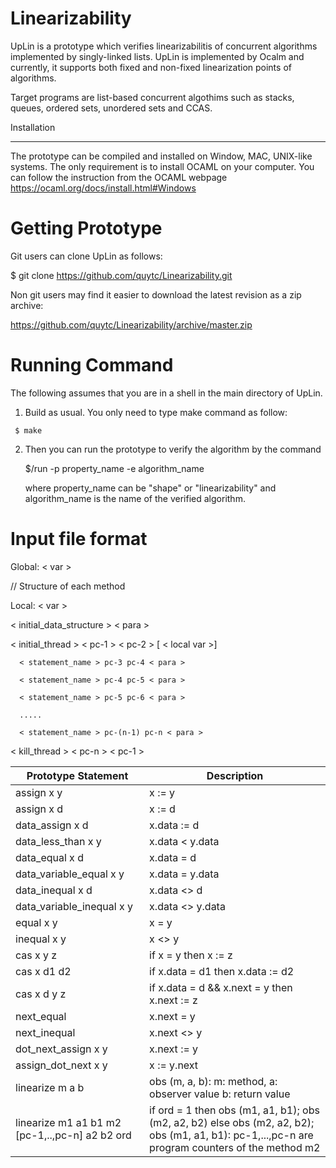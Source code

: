 # Linearizability

UpLin is a prototype which verifies linearizabilitis of concurrent algorithms implemented by singly-linked lists. 
UpLin is implemented by Ocalm and currently, it supports both fixed and non-fixed linearization points of algorithms. 

Target programs are list-based concurrent algothims such as stacks, queues, ordered sets, unordered sets and CCAS.

Installation
************

The prototype can be compiled and installed on Window, MAC, UNIX-like systems. The only requirement is to install OCAML on your 
computer.  You can follow the instruction from the OCAML webpage https://ocaml.org/docs/install.html#Windows  

Getting Prototype
===============

   Git users can clone UpLin as follows:

   $ git clone https://github.com/quytc/Linearizability.git

   Non git users may find it easier to download the latest revision as
   a zip archive:

   https://github.com/quytc/Linearizability/archive/master.zip

Running Command
==================

   The following assumes that you are in a shell in the main directory
   of UpLin.

   1. Build as usual. You only need to type make command as follow:
      
     $ make

   2. Then you can run the prototype to verify the algorithm by the command 
   
      $/run -p property_name -e algorithm_name

      where property_name can be "shape" or "linearizability" and algorithm_name is the name of the verified algorithm.

Input file format
==================   
  Global: < var >
                
// Structure of each method

Local:   < var >

 < initial_data_structure > < para > 

 < initial_thread > < pc-1 > < pc-2 >  [ < local var >]

      < statement_name > pc-3 pc-4 < para >
  
      < statement_name > pc-4 pc-5 < para >
  
      < statement_name > pc-5 pc-6 < para >
  
      .....
  
      < statement_name > pc-(n-1) pc-n < para >

 < kill_thread > < pc-n > < pc-1 >

| Prototype Statement                             | 	      Description		    |
|--------------------------|--------------------------------|
| assign x y               |          x := y          	    |
| assign x d               |          x := d          	    |
| data_assign x d          |         x.data := d     	    |
| data_less_than x y       |         x.data < y.data         |
| data_equal x d           |         x.data = d      	    |
| data_variable_equal x y  |         x.data = y.data 	    |
| data_inequal x d          |         x.data <> d		|
| data_variable_inequal x y   | 			      x.data <> y.data|
|equal x y		|			      x = y|
|inequal x y		|	    x <> y|
|cas x y z 		|	   if x = y then x := z|
|cas x d1 d2 		|	  if x.data = d1 then x.data := d2|
|cas x d y z 		 |          if x.data = d && x.next = y then x.next := z|
|next_equal		|	    x.next = y|
|next_inequal		|	 x.next <> y|
|dot_next_assign x y 	|	    x.next := y|
|assign_dot_next x y	|	 x := y.next|
|linearize m a b	|	 obs (m, a, b): m: method,	a: observer value b: return value  |
|linearize m1 a1 b1 m2 [pc-1,..,pc-n]  a2 b2 ord   |  if ord = 1 then obs (m1, a1, b1); obs (m2, a2, b2) else obs (m2, a2, b2); obs (m1, a1, b1): pc-1,...,pc-n are program counters of the method m2|



